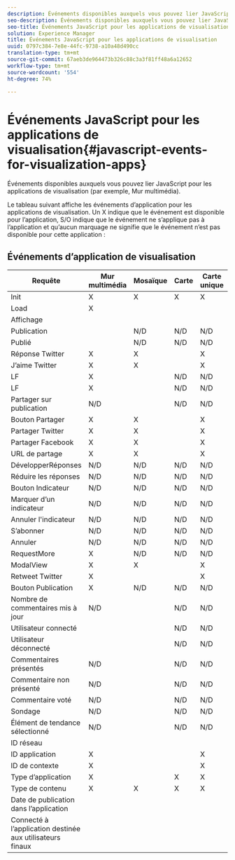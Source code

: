 ```yaml
---
description: Événements disponibles auxquels vous pouvez lier JavaScript pour les applications de visualisation (par exemple, Mur multimédia).
seo-description: Événements disponibles auxquels vous pouvez lier JavaScript pour les applications de visualisation (par exemple, Mur multimédia).
seo-title: Événements JavaScript pour les applications de visualisation
solution: Experience Manager
title: Événements JavaScript pour les applications de visualisation
uuid: 0797c384-7e8e-44fc-9738-a10a48d490cc
translation-type: tm+mt
source-git-commit: 67aeb3de964473b326c88c3a3f81ff48a6a12652
workflow-type: tm+mt
source-wordcount: '554'
ht-degree: 74%

---
```



# Événements JavaScript pour les applications de visualisation{#javascript-events-for-visualization-apps}

Événements disponibles auxquels vous pouvez lier JavaScript pour les applications de visualisation (par exemple, Mur multimédia).

Le tableau suivant affiche les événements d’application pour les applications de visualisation. Un X indique que le événement est disponible pour l’application, S/O indique que le événement ne s’applique pas à l’application et qu’aucun marquage ne signifie que le événement n’est pas disponible pour cette application :

## Événements d’application de visualisation

| Requête  | Mur multimédia | Mosaïque | Carte | Carte unique | Carrousel | Bouton Publication | FilmStrip |
|---|---|---|---|---|---|---|---|
| Init | X | X | X | X | X | X | X |
| Load | X |  |  |  |  |  |  |
| Affichage |  |  |  |  |  |  |  |
| Publication |  | N/D | N/D | N/D | N/D |  | N/D |
| Publié |  | N/D | N/D | N/D | N/D |  | N/D |
| Réponse Twitter | X | X |  | X | X | S.O. | X |
| J’aime Twitter | X | X |  | X | X | S.O. | X |
| LF | X |  | N/D | N/D | N/D | N/D | N/D |
| LF | X |  | N/D | N/D | N/D | N/D | N/D |
| Partager sur publication | N/D |  | N/D | N/D | N/D | N/D | N/D |
| Bouton Partager | X | X |  | X | X | S.O. | X |
| Partager Twitter | X | X |  | X | X | S.O. | X |
| Partager Facebook | X | X |  | X | X | S.O. | X |
| URL de partage | X | X |  | X | X | S.O. | X |
| DévelopperRéponses | N/D | N/D | N/D | N/D | N/D | N/D | N/D |
| Réduire les réponses | N/D | N/D | N/D | N/D | N/D | N/D | N/D |
| Bouton Indicateur | N/D | N/D | N/D | N/D | N/D | N/D | N/D |
| Marquer d’un indicateur | N/D | N/D | N/D | N/D | N/D | N/D | N/D |
| Annuler l&#39;indicateur | N/D | N/D | N/D | N/D | N/D | N/D | N/D |
| S’abonner | N/D | N/D | N/D | N/D | N/D | N/D | N/D |
| Annuler | N/D | N/D | N/D | N/D | N/D | N/D | N/D |
| RequestMore | X | N/D | N/D | N/D | N/D | N/D | N/D |
| ModalView | X | X |  | X | X | S.O. | X |
| Retweet Twitter | X |  |  | X | X | S.O. | X |
| Bouton Publication | X | N/D | N/D | N/D | N/D | X | S.O. |
| Nombre de commentaires mis à jour | N/D |  | N/D | N/D | N/D | N/D | N/D |
| Utilisateur connecté |  |  | N/D | N/D | N/D |  | N/D |
| Utilisateur déconnecté |  |  | N/D | N/D | N/D |  | N/D |
| Commentaires présentés | N/D |  | N/D | N/D | N/D | N/D | N/D |
| Commentaire non présenté | N/D |  | N/D | N/D | N/D | N/D | N/D |
| Commentaire voté | N/D |  | N/D | N/D | N/D | N/D | N/D |
| Sondage | N/D |  | N/D | N/D | N/D | N/D | N/D |
| Élément de tendance sélectionné | N/D |  | N/D | N/D | N/D | N/D | N/D |
| ID réseau |  |  |  |  |  |  | S.O. |
| ID application | X |  |  | X | X | X | X |
| ID de contexte | X |  |  | X | X | X | X |
| Type d’application | X |  | X | X | X | X | X |
| Type de contenu | X | X | X | X | X | X |  |
| Date de publication dans l’application |  |  |  |  |  |  |  |
| Connecté à l’application destinée aux utilisateurs finaux |  |  |  |  |  |  |  |
